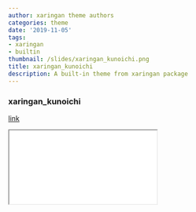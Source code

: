 ```yaml
---
author: xaringan theme authors
categories: theme
date: '2019-11-05'
tags:
- xaringan
- builtin
thumbnail: /slides/xaringan_kunoichi.png
title: xaringan_kunoichi
description: A built-in theme from xaringan package
---
```



### xaringan_kunoichi

[link](/slides/xaringan_kunoichi.html)



<div class="resp-container">
<iframe class="testiframe" src="/slides/xaringan_kunoichi.html">
    Fallback text here for unsupporting browsers, of which there are scant few.
</iframe>
</div>



